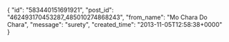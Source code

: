  {
   "id": "583440151691921",
   "post_id": "462493170453287_485010274868243",
   "from_name": "Mo Chara Do Chara",
   "message": "surety",
   "created_time": "2013-11-05T12:58:38+0000"
 }
